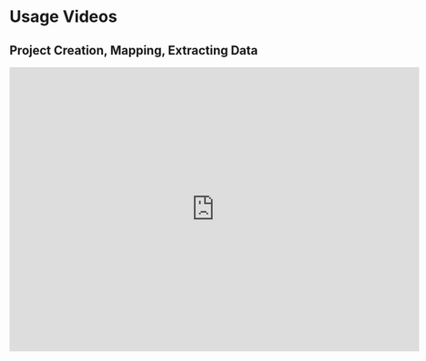 # Usage Videos

## Project Creation, Mapping, Extracting Data

<!-- [![fmtm-demo-1](https://img.youtube.com/vi/5fSpSnDjpO0/0.jpg)]
(https://www.youtube.com/watch?v=5fSpSnDjpO0) -->

<!-- markdownlint-disable -->

<iframe
    width="720"
    height="500"
    src="https://www.youtube.com/embed/5fSpSnDjpO0?si=j34Jf6kpLb12PENj" title="FMTM Demo 2024"
    frameborder="0"
    allow="accelerometer; autoplay; clipboard-write; encrypted-media; gyroscope; picture-in-picture; web-share" 
    referrerpolicy="strict-origin-when-cross-origin"
    allowfullscreen>
</iframe>

<!-- markdownlint-restore -->
